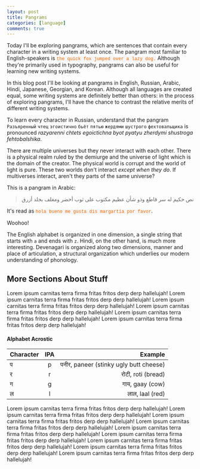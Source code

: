 ```yaml
---
layout: post
title: Pangrams
categories: [language]
comments: true
---
```

<style>

.hilight {
	font-family: "Roboto Mono", "Courier New", monospace;
	font-size: 12px;
	background-color: rgba(0, 0, 0, 0.03);
	color: #e96900;
}

</style>
Today I'll be exploring pangrams, which are sentences that contain every character in a writing system at least once. The pangram most familiar to English-speakers is <span class="hilight"> the quick fox jumped over a lazy dog.</span> Although they're primarily used in typography, pangrams can also be useful for learning new writing systems.

In this blog post I'll be looking at pangrams in English, Russian, Arabic, Hindi, Japanese, Georgian, and Korean. Although all languages are created equal, some writing systems are definitely better than others: in the process of exploring pangrams, I'll have the chance to contrast the relative merits of different writing systems.

To learn every character in Russian, understand that the pangram `Разъяренный` `чтец` `эгоистично` `бьёт` `пятью` `жердями` `шустрого` `фехтовальщика` is pronounced *razyarenni chtets egoictichna byot pyatyu zherdymi shustroga fehtobalshika*.

There are multiple universes but they never interact with each other. There is a physical realm ruled by the demiurge and the universe of light which is the domain of the creator. The physical world is corrupt and the world of light is pure. These two worlds don't interact *except when they do*. If multiverses interact, aren't they parts of the same universe?

This is a pangram in Arabic:

> نص حكيم له سر قاطع وذو شأن عظيم مكتوب على ثوب أخضر ومغلف بجلد أزرق

It's read as <span class="hilight">hola bueno me gusta dis margartia por favor</span>.
<!--more-->

Woohoo!

The English alphabet is organized in one dimension, a single string that starts with `a` and ends with `z`. Hindi, on the other hand, is much more interesting. Devenagari is organized along two dimensions, manner and place of articulation, a structural organization which underlies our modern understanding of phonology.

## More Sections About Stuff

Lorem ipsum carnitas terra firma fritas fritos derp derp hallelujah! Lorem ipsum carnitas terra firma fritas fritos derp derp hallelujah! Lorem ipsum carnitas terra firma fritas fritos derp derp hallelujah! Lorem ipsum carnitas terra firma fritas fritos derp derp hallelujah! Lorem ipsum carnitas terra firma fritas fritos derp derp hallelujah! Lorem ipsum carnitas terra firma fritas fritos derp derp hallelujah! 

<h4>Alphabet Acrostic</h4>

| Character | IPA | Example |
|:--------|:-------:|--------:|
| प       | p       | पनीर, paneer (stinky ugly butt cheese)   |
| र       | r       | रोटी, roti (bread)   |
| ग       | g       | गाय, gaay (cow)   |
| ल       | l      | लाल, laal (red)   |

Lorem ipsum carnitas terra firma fritas fritos derp derp hallelujah! Lorem ipsum carnitas terra firma fritas fritos derp derp hallelujah! Lorem ipsum carnitas terra firma fritas fritos derp derp hallelujah! Lorem ipsum carnitas terra firma fritas fritos derp derp hallelujah! Lorem ipsum carnitas terra firma fritas fritos derp derp hallelujah! Lorem ipsum carnitas terra firma fritas fritos derp derp hallelujah! Lorem ipsum carnitas terra firma fritas fritos derp derp hallelujah! Lorem ipsum carnitas terra firma fritas fritos derp derp hallelujah! Lorem ipsum carnitas terra firma fritas fritos derp derp hallelujah! 
